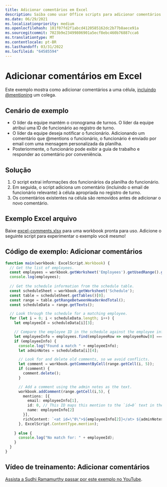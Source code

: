 ```yaml
---
title: Adicionar comentários em Excel
description: Saiba como usar Office scripts para adicionar comentários em uma planilha.
ms.date: 06/29/2021
ms.localizationpriority: medium
ms.openlocfilehash: 101f07fd2f1abcd4120585162dc2b77b8aece91a
ms.sourcegitcommit: 7023b9e23499806901a5ecf8ebc460b76887cca6
ms.translationtype: MT
ms.contentlocale: pt-BR
ms.lasthandoff: 03/31/2022
ms.locfileid: "64585594"
---
```

# <a name="add-comments-in-excel"></a>Adicionar comentários em Excel

Este exemplo mostra como adicionar comentários a uma célula, [incluindo @mentioning](https://support.microsoft.com/office/90701709-5dc1-41c7-aa48-b01d4a46e8c7) um colega.

## <a name="example-scenario"></a>Cenário de exemplo

* O líder da equipe mantém o cronograma de turnos. O líder da equipe atribui uma ID de funcionário ao registro de turno.
* O líder da equipe deseja notificar o funcionário. Adicionando um comentário que @mentions o funcionário, o funcionário é enviado por email com uma mensagem personalizada da planilha.
* Posteriormente, o funcionário pode exibir a guia de trabalho e responder ao comentário por conveniência.

## <a name="solution"></a>Solução

1. O script extrai informações dos funcionários da planilha do funcionário.
1. Em seguida, o script adiciona um comentário (incluindo o email de funcionário relevante) à célula apropriada no registro de turno.
1. Os comentários existentes na célula são removidos antes de adicionar o novo comentário.

## <a name="sample-excel-file"></a>Exemplo Excel arquivo

Baixe <a href="excel-comments.xlsx">excel-comments.xlsx</a> para uma workbook pronta para uso. Adicione o seguinte script para experimentar o exemplo você mesmo!

## <a name="sample-code-add-comments"></a>Código de exemplo: Adicionar comentários

```TypeScript
function main(workbook: ExcelScript.Workbook) {
  // Get the list of employees.
  const employees = workbook.getWorksheet('Employees').getUsedRange().getTexts();
  console.log(employees); 
  
  // Get the schedule information from the schedule table.
  const scheduleSheet = workbook.getWorksheet('Schedule');
  const table = scheduleSheet.getTables()[0];
  const range = table.getRangeBetweenHeaderAndTotal();
  const scheduleData = range.getTexts();

  // Look through the schedule for a matching employee.
  for (let i = 0; i < scheduleData.length; i++) {
    let employeeId = scheduleData[i][3];

    // Compare the employee ID in the schedule against the employee information table.
    let employeeInfo = employees.find(employeeRow => employeeRow[0] === employeeId);
    if (employeeInfo) {
      console.log("Found a match " + employeeInfo);
      let adminNotes = scheduleData[i][4];

      // Look for and delete old comments, so we avoid conflicts.
      let comment = workbook.getCommentByCell(range.getCell(i, 5));
      if (comment) {
        comment.delete();
      }

      // Add a comment using the admin notes as the text.
      workbook.addComment(range.getCell(i,5), {
        mentions: [{
          email: employeeInfo[1],
          id: 0, // This ID maps this mention to the `id=0` text in the comment.
          name: employeeInfo[2]
        }],
        richContent: `<at id=\"0\">${employeeInfo[2]}</at> ${adminNotes}`
      }, ExcelScript.ContentType.mention);        
      
    } else {
      console.log("No match for: " + employeeId);
    }
  }
}
```

## <a name="training-video-add-comments"></a>Vídeo de treinamento: Adicionar comentários

[Assista a Sudhi Ramamurthy passar por este exemplo no YouTube](https://youtu.be/CpR78nkaOFw).
